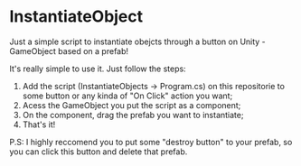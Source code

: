 # InstantiateObject
Just a simple script to instantiate obejcts through a button on Unity - GameObject based on a prefab!

It's really simple to use it. Just follow the steps:

1. Add the script (InstantiateObjects -> Program.cs) on this repositorie to some button or any kinda of "On Click" action you want;
2. Acess the GameObject you put the script as a component;
3. On the component, drag the prefab you want to instantiate;
4. That's it!

P.S: I highly reccomend you to put some "destroy button" to your prefab, so you can click this button and delete that prefab.
